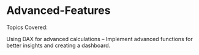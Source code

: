 # Advanced-Features

Topics Covered:

Using DAX for advanced calculations – Implement advanced functions for better insights and creating a dashboard.
